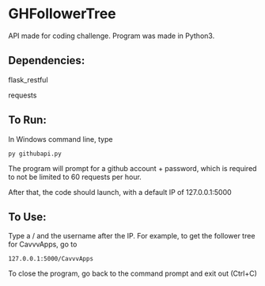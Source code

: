 # GHFollowerTree

API made for coding challenge.  Program was made in Python3.

## Dependencies:
flask_restful

requests

## To Run:
In Windows command line, type

`py githubapi.py`

The program will prompt for a github account + password, which is required to not be limited to 60 requests per hour.  

After that, the code should launch, with a default IP of 127.0.0.1:5000

## To Use:
Type a / and the username after the IP. For example, to get the follower tree for CavvvApps, go to

`127.0.0.1:5000/CavvvApps`

To close the program, go back to the command prompt and exit out (Ctrl+C)